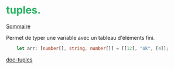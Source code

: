 # <span style="color: #26B260">**tuples.**</span>

[Sommaire](./00-Sommaire.md)

Permet de typer une variable avec un tableau d'éléments fini.

```typescript
    let arr: [number[], string, number[]] = [[12], "ok", [4]];
```

[doc-tuples](https://www.typescriptlang.org/docs/handbook/basic-types.html#tuple)
